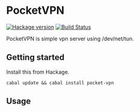 # PocketVPN

[![Hackage version](https://img.shields.io/hackage/v/pocket-vpn.svg?style=flat)](https://hackage.haskell.org/package/pocket-vpn)  [![Build Status](https://travis-ci.org/junjihashimoto/pocket-vpn.png?branch=master)](https://travis-ci.org/junjihashimoto/pocket-vpn)

PocketVPN is simple vpn server using /dev/net/tun.

## Getting started

Install this from Hackage.

    cabal update && cabal install pocket-vpn

## Usage


```
```

